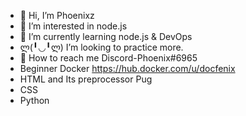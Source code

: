 - 👋 Hi, I’m Phoenixz
- 👀 I’m interested in node.js 
- 🌱 I’m currently learning node.js & DevOps
- ლ(╹◡╹ლ) I’m looking to practice more.
- 🤔 How to reach me Discord-Phoenix#6965
- Beginner Docker https://hub.docker.com/u/docfenix
-  HTML and Its preprocessor Pug
-  CSS
-  Python
<!---
Phoenixz-py/Phoenixz-py is a ✨ special ✨ repository because its `README.md` (this file) appears on your GitHub profile.
You can click the Preview link to take a look at your changes.
--->
